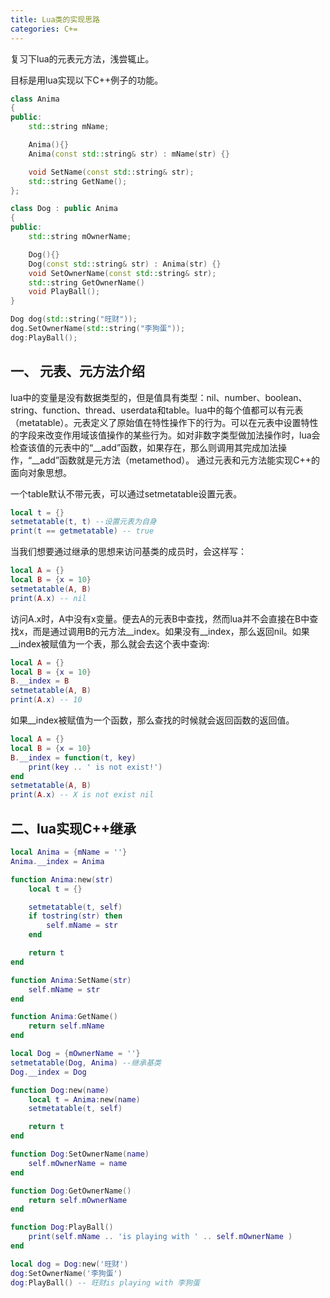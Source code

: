 ```yaml
---
title: Lua类的实现思路
categories: C+=
---
```


复习下lua的元表元方法，浅尝辄止。

目标是用lua实现以下C++例子的功能。
``` C++
class Anima
{
public:
	std::string	mName;

	Anima(){}
	Anima(const std::string& str) : mName(str) {}

	void SetName(const std::string& str);
	std::string GetName();
};

class Dog : public Anima
{
public:
	std::string mOwnerName;

	Dog(){}
	Dog(const std::string& str) : Anima(str) {}
	void SetOwnerName(const std::string& str);
	std::string GetOwnerName()
	void PlayBall();
}

Dog dog(std::string("旺财"));
dog.SetOwnerName(std::string("李狗蛋"));
dog:PlayBall();
```

## 一、 元表、元方法介绍
lua中的变量是没有数据类型的，但是值具有类型：nil、number、boolean、string、function、thread、userdata和table。lua中的每个值都可以有元表（metatable）。元表定义了原始值在特性操作下的行为。可以在元表中设置特性的字段来改变作用域该值操作的某些行为。如对非数字类型做加法操作时，lua会检查该值的元表中的“__add”函数，如果存在，那么则调用其完成加法操作，“__add”函数就是元方法（metamethod）。
通过元表和元方法能实现C++的面向对象思想。

一个table默认不带元表，可以通过setmetatable设置元表。
``` lua
local t = {}
setmetatable(t, t) --设置元表为自身
print(t == getmetatable) -- true
```
当我们想要通过继承的思想来访问基类的成员时，会这样写：
``` lua
local A = {}
local B = {x = 10}
setmetatable(A, B)
print(A.x) -- nil
```
访问A.x时，A中没有x变量。便去A的元表B中查找，然而lua并不会直接在B中查找x，而是通过调用B的元方法__index。如果没有__index，那么返回nil。如果__index被赋值为一个表，那么就会去这个表中查询:
``` lua
local A = {}
local B = {x = 10}
B.__index = B
setmetatable(A, B)
print(A.x) -- 10
```
如果__index被赋值为一个函数，那么查找的时候就会返回函数的返回值。
``` lua
local A = {}
local B = {x = 10}
B.__index = function(t, key)
	print(key .. ' is not exist!')
end
setmetatable(A, B)
print(A.x) -- X is not exist nil
```
## 二、lua实现C++继承

``` lua
local Anima = {mName = ''}
Anima.__index = Anima

function Anima:new(str)
	local t = {}

	setmetatable(t, self)
	if tostring(str) then
		self.mName = str
	end

	return t
end

function Anima:SetName(str)
	self.mName = str
end

function Anima:GetName()
	return self.mName
end

local Dog = {mOwnerName = ''}
setmetatable(Dog, Anima) --继承基类
Dog.__index = Dog

function Dog:new(name)
	local t = Anima:new(name)
	setmetatable(t, self)

	return t
end

function Dog:SetOwnerName(name)
	self.mOwnerName = name
end

function Dog:GetOwnerName()
	return self.mOwnerName
end

function Dog:PlayBall()
	print(self.mName .. 'is playing with ' .. self.mOwnerName )
end

local dog = Dog:new('旺财')
dog:SetOwnerName('李狗蛋')
dog:PlayBall() -- 旺财is playing with 李狗蛋

```
